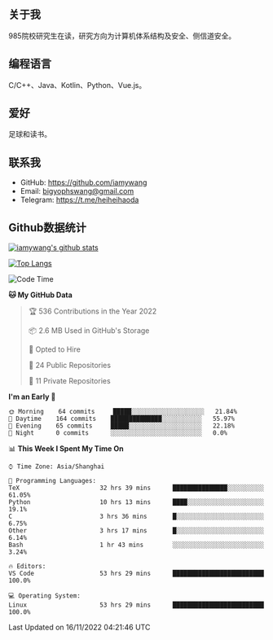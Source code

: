## 关于我

985院校研究生在读，研究方向为计算机体系结构及安全、侧信道安全。

## 编程语言

C/C++、Java、Kotlin、Python、Vue.js。

## 爱好

足球和读书。

## 联系我

- GitHub: https://github.com/iamywang
- Email: bigyophswang@gmail.com
- Telegram: https://t.me/heiheihaoda

## Github数据统计

[![iamywang's github stats](https://github-readme-stats.vercel.app/api?username=iamywang&count_private=true&show_icons=true)]()

[![Top Langs](https://github-readme-stats.vercel.app/api/top-langs/?username=iamywang&layout=compact)]()

<!--START_SECTION:waka-->
![Code Time](http://img.shields.io/badge/Code%20Time-584%20hrs%2052%20mins-blue)

**🐱 My GitHub Data** 

> 🏆 536 Contributions in the Year 2022
 > 
> 📦 2.6 MB Used in GitHub's Storage 
 > 
> 💼 Opted to Hire
 > 
> 📜 24 Public Repositories 
 > 
> 🔑 11 Private Repositories  
 > 
**I'm an Early 🐤** 

```text
🌞 Morning    64 commits     █████░░░░░░░░░░░░░░░░░░░░   21.84% 
🌆 Daytime    164 commits    ██████████████░░░░░░░░░░░   55.97% 
🌃 Evening    65 commits     █████░░░░░░░░░░░░░░░░░░░░   22.18% 
🌙 Night      0 commits      ░░░░░░░░░░░░░░░░░░░░░░░░░   0.0%

```


📊 **This Week I Spent My Time On** 

```text
⌚︎ Time Zone: Asia/Shanghai

💬 Programming Languages: 
TeX                      32 hrs 39 mins      ███████████████░░░░░░░░░░   61.05% 
Python                   10 hrs 13 mins      ████░░░░░░░░░░░░░░░░░░░░░   19.1% 
C                        3 hrs 36 mins       █░░░░░░░░░░░░░░░░░░░░░░░░   6.75% 
Other                    3 hrs 17 mins       █░░░░░░░░░░░░░░░░░░░░░░░░   6.14% 
Bash                     1 hr 43 mins        ░░░░░░░░░░░░░░░░░░░░░░░░░   3.24%

🔥 Editors: 
VS Code                  53 hrs 29 mins      █████████████████████████   100.0%

💻 Operating System: 
Linux                    53 hrs 29 mins      █████████████████████████   100.0%

```


 Last Updated on 16/11/2022 04:21:46 UTC
<!--END_SECTION:waka-->
